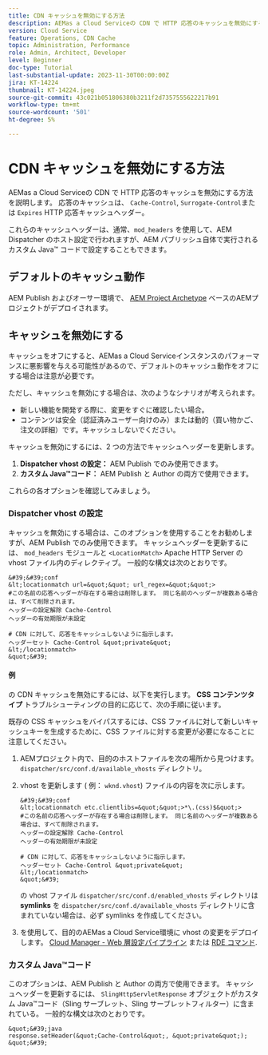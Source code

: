 ```yaml
---
title: CDN キャッシュを無効にする方法
description: AEMas a Cloud Serviceの CDN で HTTP 応答のキャッシュを無効にする方法を説明します。
version: Cloud Service
feature: Operations, CDN Cache
topic: Administration, Performance
role: Admin, Architect, Developer
level: Beginner
doc-type: Tutorial
last-substantial-update: 2023-11-30T00:00:00Z
jira: KT-14224
thumbnail: KT-14224.jpeg
source-git-commit: 43c021b051806380b3211f2d7357555622217b91
workflow-type: tm+mt
source-wordcount: '501'
ht-degree: 5%

---
```



# CDN キャッシュを無効にする方法

AEMas a Cloud Serviceの CDN で HTTP 応答のキャッシュを無効にする方法を説明します。 応答のキャッシュは、 `Cache-Control`, `Surrogate-Control`または `Expires` HTTP 応答キャッシュヘッダー。

これらのキャッシュヘッダーは、通常、`mod_headers` を使用して、AEM Dispatcher のホスト設定で行われますが、AEM パブリッシュ自体で実行されるカスタム Java™ コードで設定することもできます。

## デフォルトのキャッシュ動作

AEM Publish およびオーサー環境で、 [AEM Project Archetype](./enable-caching.md#default-caching-behavior) ベースのAEMプロジェクトがデプロイされます。

## キャッシュを無効にする

キャッシュをオフにすると、AEMas a Cloud Serviceインスタンスのパフォーマンスに悪影響を与える可能性があるので、デフォルトのキャッシュ動作をオフにする場合は注意が必要です。

ただし、キャッシュを無効にする場合は、次のようなシナリオが考えられます。

- 新しい機能を開発する際に、変更をすぐに確認したい場合。
- コンテンツは安全（認証済みユーザー向けのみ）または動的（買い物かご、注文の詳細）です。キャッシュしないでください。

キャッシュを無効にするには、2 つの方法でキャッシュヘッダーを更新します。

1. **Dispatcher vhost の設定：** AEM Publish でのみ使用できます。
1. **カスタム Java™コード：** AEM Publish と Author の両方で使用できます。

これらの各オプションを確認してみましょう。

### Dispatcher vhost の設定

キャッシュを無効にする場合は、このオプションを使用することをお勧めしますが、AEM Publish でのみ使用できます。 キャッシュヘッダーを更新するには、 `mod_headers` モジュールと `<LocationMatch>` Apache HTTP Server の vhost ファイル内のディレクティブ。 一般的な構文は次のとおりです。

    &#39;&#39;conf
    &lt;locationmatch url=&quot;&quot; url_regex=&quot;&quot;>
    #この名前の応答ヘッダーが存在する場合は削除します。 同じ名前のヘッダーが複数ある場合は、すべて削除されます。
    ヘッダーの設定解除 Cache-Control
    ヘッダーの有効期限が未設定
    
    # CDN に対して、応答をキャッシュしないように指示します。
    ヘッダーセット Cache-Control &quot;private&quot;
    &lt;/locationmatch>
    &quot;&#39;

#### 例

の CDN キャッシュを無効にするには、以下を実行します。 **CSS コンテンツタイプ** トラブルシューティングの目的に応じて、次の手順に従います。

既存の CSS キャッシュをバイパスするには、CSS ファイルに対して新しいキャッシュキーを生成するために、CSS ファイルに対する変更が必要になることに注意してください。

1. AEMプロジェクト内で、目的のホストファイルを次の場所から見つけます。 `dispatcher/src/conf.d/available_vhosts` ディレクトリ。
1. vhost を更新します ( 例： `wknd.vhost`) ファイルの内容を次に示します。

       &#39;&#39;conf
       &lt;locationmatch etc.clientlibs=&quot;&quot;>*\.(css)$&quot;>
       #この名前の応答ヘッダーが存在する場合は削除します。 同じ名前のヘッダーが複数ある場合は、すべて削除されます。
       ヘッダーの設定解除 Cache-Control
       ヘッダーの有効期限が未設定
       
       # CDN に対して、応答をキャッシュしないように指示します。
       ヘッダーセット Cache-Control &quot;private&quot;
       &lt;/locationmatch>
       &quot;&#39;
   の vhost ファイル `dispatcher/src/conf.d/enabled_vhosts` ディレクトリは **symlinks** を `dispatcher/src/conf.d/available_vhosts` ディレクトリに含まれていない場合は、必ず symlinks を作成してください。
1. を使用して、目的のAEMas a Cloud Service環境に vhost の変更をデプロイします。 [Cloud Manager - Web 層設定パイプライン](https://experienceleague.adobe.com/docs/experience-manager-cloud-service/content/implementing/using-cloud-manager/cicd-pipelines/introduction-ci-cd-pipelines.html?#web-tier-config-pipelines) または [RDE コマンド](https://experienceleague.adobe.com/docs/experience-manager-learn/cloud-service/developing/rde/how-to-use.html?lang=en#deploy-apache-or-dispatcher-configuration).

### カスタム Java™コード

このオプションは、AEM Publish と Author の両方で使用できます。 キャッシュヘッダーを更新するには、 `SlingHttpServletResponse` オブジェクトがカスタム Java™コード（Sling サーブレット、Sling サーブレットフィルター）に含まれている。 一般的な構文は次のとおりです。

    &quot;&#39;java
    response.setHeader(&quot;Cache-Control&quot;, &quot;private&quot;);
    &quot;&#39;
